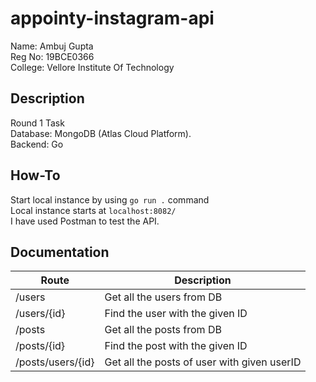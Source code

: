 # appointy-instagram-api

Name: Ambuj Gupta  
Reg No: 19BCE0366  
College: Vellore Institute Of Technology  

## Description

Round 1 Task  
Database: MongoDB (Atlas Cloud Platform).  
Backend: Go  

## How-To

Start local instance by using `go run .` command  
Local instance starts at `localhost:8082/`  
I have used Postman to test the API.

## Documentation

| Route             | Description                                 |
|-------------------|---------------------------------------------|
| /users            | Get all the users from DB                   |
| /users/{id}       | Find the user with the given ID             |
| /posts            | Get all the posts from DB                   |
| /posts/{id}       | Find the post with the given ID             |
| /posts/users/{id} | Get all the posts of user with given userID |

